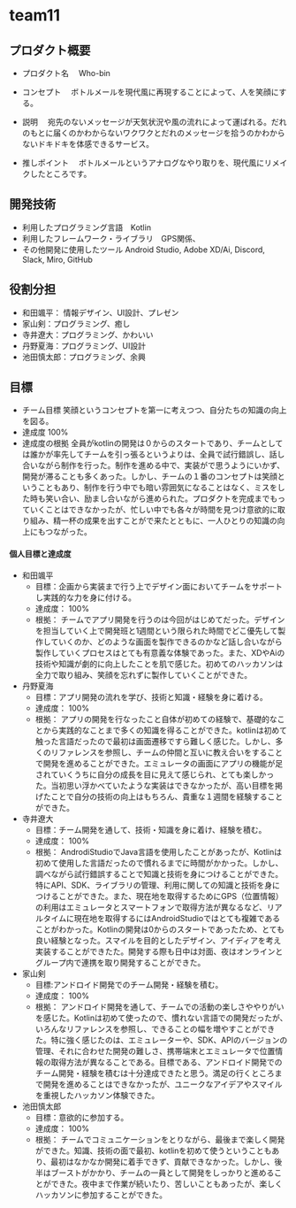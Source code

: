 # team11

## プロダクト概要
- プロダクト名
　Who-bin
 
- コンセプト
　ボトルメールを現代風に再現することによって、人を笑顔にする。
 
- 説明
　宛先のないメッセージが天気状況や風の流れによって運ばれる。だれのもとに届くのかわからないワクワクとだれのメッセージを拾うのかわからないドキドキを体感できるサービス。
 
- 推しポイント
　ボトルメールというアナログなやり取りを、現代風にリメイクしたところです。

## 開発技術
- 利用したプログラミング言語　Kotlin
- 利用したフレームワーク・ライブラリ　GPS関係、
- その他開発に使用したツール Android Studio, Adobe XD/Ai, Discord, Slack, Miro, GitHub

## 役割分担
- 和田颯平： 情報デザイン、UI設計、プレゼン
- 家山剣：プログラミング、癒し
- 寺井遼大：プログラミング、かわいい
- 丹野夏海：プログラミング、UI設計
- 池田慎太郎：プログラミング、余興

## 目標
- チーム目標
笑顔というコンセプトを第一に考えつつ、自分たちの知識の向上を図る。
- 達成度
100%
- 達成度の根拠
全員がkotlinの開発は０からのスタートであり、チームとしては誰かが率先してチームを引っ張るというよりは、全員で試行錯誤し、話し合いながら制作を行った。制作を進める中で、実装がで思うようにいかず、開発が滞ることも多くあった。しかし、チームの１番のコンセプトは笑顔ということもあり、制作を行う中でも暗い雰囲気になることはなく、ミスをした時も笑い合い、励まし合いながら進められた。プロダクトを完成までもっていくことはできなかったが、忙しい中でも各々が時間を見つけ意欲的に取り組み、精一杯の成果を出すことがで来たとともに、一人ひとりの知識の向上にもつながった。

#### 個人目標と達成度  
- 和田颯平
  - 目標：企画から実装まで行う上でデザイン面においてチームをサポートし実践的な力を身に付ける。
  - 達成度： 100%  
  - 根拠： チームでアプリ開発を行うのは今回がはじめてだった。デザインを担当していく上で開発班と1週間という限られた時間でどこ優先して製作していくのか、どのような画面を製作できるのかなど話し合いながら製作していくプロセスはとても有意義な体験であった。また、XDやAiの技術や知識が劇的に向上したことを肌で感じた。初めてのハッカソンは全力で取り組み、笑顔を忘れずに製作していくことができた。
- 丹野夏海
  - 目標：アプリ開発の流れを学び、技術と知識・経験を身に着ける。  
  - 達成度： 100%  
  - 根拠： アプリの開発を行なったこと自体が初めての経験で、基礎的なことから実践的なことまで多くの知識を得ることができた。kotlinは初めて触った言語だったので最初は画面遷移ですら難しく感じた。しかし、多くのリファレンスを参照し、チームの仲間と互いに教え合いをすることで開発を進めることができた。エミュレータの画面にアプリの機能が足されていくうちに自分の成長を目に見えて感じられ、とても楽しかった。当初思い浮かべていたような実装はできなかったが、高い目標を掲げたことで自分の技術の向上はもちろん、貴重な１週間を経験することができた。
- 寺井遼大
  - 目標：チーム開発を通して、技術・知識を身に着け、経験を積む。
  - 達成度： 100%  
  - 根拠： AndrodiStudioでJava言語を使用したことがあったが、Kotlinは初めて使用した言語だったので慣れるまでに時間がかかった。しかし、調べながら試行錯誤することで知識と技術を身につけることができた。特にAPI、SDK、ライブラリの管理、利用に関しての知識と技術を身につけることができた。また、現在地を取得するためにGPS（位置情報）の利用はエミュレータとスマートフォンで取得方法が異なるなど、リアルタイムに現在地を取得するにはAndroidStudioではとても複雑であることがわかった。Kotlinの開発は0からのスタートであったため、とても良い経験となった。スマイルを目的としたデザイン、アイディアを考え実装することができたた。開発する際も日中は対面、夜はオンラインとグループ内で連携を取り開発することができた。
- 家山剣
  - 目標:アンドロイド開発でのチーム開発・経験を積む。
  - 達成度： 100%
  - 根拠： アンドロイド開発を通して、チームでの活動の楽しさややりがいを感じた。Kotlinは初めて使ったので、慣れない言語での開発だったが、いろんなリファレンスを参照し、できることの幅を増やすことができた。特に強く感じたのは、エミュレーターや、SDK、APIのバージョンの管理、それに合わせた開発の難しさ、携帯端末とエミュレータで位置情報の取得方法が異なることである。目標である、アンドロイド開発でのチーム開発・経験を積むは十分達成できたと思う。満足の行くところまで開発を進めることはできなかったが、ユニークなアイデアやスマイルを重視したハッカソン体験できた。
- 池田慎太郎
  - 目標：意欲的に参加する。
  - 達成度： 100%  
  - 根拠： チームでコミュニケーションをとりながら、最後まで楽しく開発ができた。知識、技術の面で最初、kotlinを初めて使うということもあり、最初はなかなか開発に着手できず、貢献できなかった。しかし、後半はブーストがかかり、チームの一員として開発をしっかりと進めることができた。夜中まで作業が続いたり、苦しいこともあったが、楽しくハッカソンに参加することができた。
